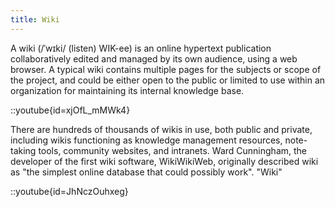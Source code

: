 ```yaml
---
title: Wiki
---
```


A wiki (/ˈwɪki/ (listen) WIK-ee) is an online hypertext publication collaboratively edited and managed by its own audience, using a web browser. A typical wiki contains multiple pages for the subjects or scope of the project, and could be either open to the public or limited to use within an organization for maintaining its internal knowledge base.

::youtube{id=xjOfL_mMWk4}

There are hundreds of thousands of wikis in use, both public and private, including wikis functioning as knowledge management resources, note-taking tools, community websites, and intranets. Ward Cunningham, the developer of the first wiki software, WikiWikiWeb, originally described wiki as "the simplest online database that could possibly work". "Wiki" 

::youtube{id=JhNczOuhxeg}